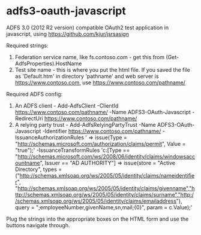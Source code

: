 # adfs3-oauth-javascript
ADFS 3.0 (2012 R2 version) compatible OAuth2 test application in javascript, using https://github.com/kjur/jsrsasign

Required strings:

1. Federation service name, like fs.contoso.com - get this from (Get-AdfsProperties).HostName
2. Test site name - this is where you put the html file.  If you saved the file as 'Default.htm' in directory 'pathname' and web server is https://www.contoso.com, use https://www.contoso.com/pathname/

Required ADFS config:

1. An ADFS client - Add-AdfsClient -ClientId https://www.contoso.com/pathname/ -Name ADFS3-OAuth-Javascript -RedirectUri https://www.contoso.com/pathname/
2. A relying party trust - Add-AdfsRelyingPartyTrust -Name ADFS3-OAuth-Javascript -Identifier https://www.contoso.com/pathname/ -IssuanceAuthorizationRules ' => issue(Type = "http://schemas.microsoft.com/authorization/claims/permit", Value = "true");' -IssuanceTransformRules 'c:[Type == "http://schemas.microsoft.com/ws/2008/06/identity/claims/windowsaccountname", Issuer == "AD AUTHORITY"] => issue(store = "Active Directory", types = ("http://schemas.xmlsoap.org/ws/2005/05/identity/claims/nameidentifier", "http://schemas.xmlsoap.org/ws/2005/05/identity/claims/givenname","http://schemas.xmlsoap.org/ws/2005/05/identity/claims/surname","http://schemas.xmlsoap.org/ws/2005/05/identity/claims/emailaddress"), query = ";employeeNumber,givenName,sn,mail;{0}", param = c.Value);'

Plug the strings into the appropriate boxes on the HTML form and use the buttons navigate through.
